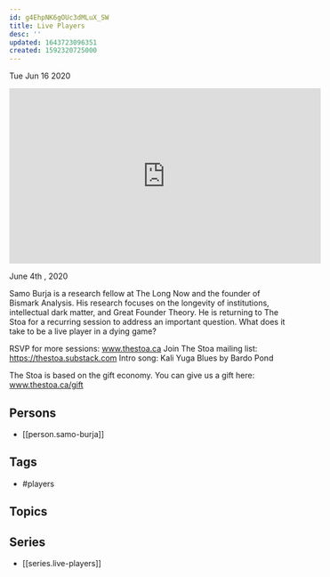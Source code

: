 ```yaml
---
id: g4EhpNK6gOUc3dMLuX_SW
title: Live Players
desc: ''
updated: 1643723096351
created: 1592320725000
---
```





Tue Jun 16 2020

<iframe width="560" height="315" src="https://www.youtube.com/embed/i5VhbuUMizw" title="Live Players w/ Samo Burja (June 4th , 2020)" frameborder="0" allow="accelerometer; autoplay; clipboard-write; encrypted-media; gyroscope; picture-in-picture" allowfullscreen ></iframe>

June 4th , 2020

Samo Burja is a research fellow at The Long Now and the founder of Bismark Analysis. His research focuses on the longevity of institutions, intellectual dark matter, and Great Founder Theory. He is returning to The Stoa for a recurring session to address an important question. What does it take to be a live player in a dying game?

RSVP for more sessions: www.thestoa.ca
Join The Stoa mailing list: https://thestoa.substack.com
Intro song: Kali Yuga Blues by Bardo Pond

The Stoa is based on the gift economy. You can give us a gift here: www.thestoa.ca/gift

## Persons

- [[person.samo-burja]]

## Tags

- #players

## Topics



## Series

- [[series.live-players]]

